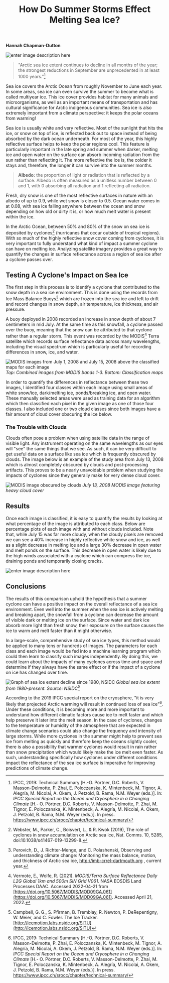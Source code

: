 ﻿---
layout: archive
title: "How Do Summer Storms Effect Melting Sea Ice?"
author_profile: false
---
**Hannah Chapman-Dutton**

![enter image description here](Chapman_1.jpg)
> "Arctic sea ice extent continues to decline in all months of the year; the strongest reductions in September are unprecedented in at least 1000 years."[^1] 

Sea ice covers the Arctic Ocean from roughly November to June each year. In some areas, sea ice can even survive the summer to become what is called multiyear ice. This ice cover provides habitat for many animals and microorganisms, as well as an important means of transportation and has cultural significance for Arctic indigenous communities. Sea ice is also extremely important from a climate perspective: it keeps the polar oceans from warming!

Sea ice is usually white and very reflective. Most of the sunlight that hits the ice, or snow on top of ice, is reflected back out to space instead of being absorbed by the dark ocean underneath. For most of the year, this highly reflective surface helps to keep the polar regions cool. This feature is particularly important in the late spring and summer when darker, melting ice and open water on the surface can absorb incoming radiation from the sun rather than reflecting it. The more reflective the ice is, the colder it stays and, therefore, the longer it can survive into the summer months.

>**Albedo:** the proportion of light or radiation that is reflected by a surface. Albedo is often measured as a unitless number between 0 and 1, with 0 absorbing all radiation and 1 reflecting all radiation.

Fresh, dry snow is one of the most reflective surfaces in nature with an albedo of up to 0.9, while wet snow is closer to 0.5. Ocean water comes in at 0.08, with sea ice falling anywhere between the ocean and snow depending on how old or dirty it is, or how much melt water is present within the ice.

In the Arctic Ocean, between 50% and 80% of the snow on sea ice is deposited by cyclones[^2] (hurricanes that occur outside of tropical regions). With so much of the highly reflective snow cover coming from cyclones, it is very important to fully understand what kind of impact a summer cyclone can have on melting ice. Analyzing satellite imagery provides a great way to quantify the changes in surface reflectance across a region of sea ice after a cyclone passes over.

## Testing A Cyclone's Impact on Sea Ice
The first step in this process is to identify a cyclone that contributed to the snow depth in a sea ice environment. This is done using the records from Ice Mass Balance Buoys[^3] which are frozen into the sea ice and left to drift and record changes in snow depth, air temperature, ice thickness, and air pressure.  

A buoy deployed in 2008 recorded an increase in snow depth of about 7 centimeters in mid July. At the same time as this snowfall, a cyclone passed over the buoy, meaning that the snow can be attributed to that cyclone rather than a regular storm. This event was recorded by the MODIS[^4] Terra satellite which records surface reflectance data across many wavelengths, including the visual spectrum which is particularly useful for recording differences in snow, ice, and water. 

![MODIS images from July 1, 2008 and July 15, 2008 above the classified maps for each image](Chapman_2.jpg)
*Top: Combined images from MODIS bands 1-3. Bottom: Classification maps*

In order to quantify the differences in reflectance between these two images, I identified four classes within each image using small areas of white snow/ice, dark/melting ice, ponds/breaking ice, and open water. These manually selected areas were used as training data for an algorithm which then classified each pixel in the given image as one of those four classes. I also included one or two cloud classes since both images have a fair amount of cloud cover obscuring the ice below. 

### The Trouble with Clouds
Clouds often pose a problem when using satellite data in the range of visible light. Any instrument operating on the same wavelengths as our eyes will "see" the same things that we see. As such, it can be very difficult to get useful data on a surface like sea ice which is frequently obscured by clouds. The image below is an example of the study area from July 13, 2008 which is almost completely obscured by clouds and post-processing artifacts. This proves to be a nearly unavoidable problem when studying the impacts of cyclones since they generally make for very dense cloud cover.

![MODIS image obscured by clouds](Chapman_3.jpg)
*July 13, 2008 MODIS image featuring heavy cloud cover*

## Results
Once each image is classified, it is easy to quantify the results by looking at what percentage of the image is attributed to each class. Below are percentage plots of each image with and without clouds included. Note that, while July 15 was far more cloudy, when the cloudy pixels are removed we can see a 40% increase in highly reflective white snow and ice, as well as a slight decrease in melting ice and a large 30% decrease in open water and melt ponds on the surface. This decrease in open water is likely due to the high winds associated with a cyclone which can compress the ice, draining ponds and temporarily closing cracks.

![enter image description here](Chapman_4.jpg)

## Conclusions
The results of this comparison uphold the hypothesis that a summer cyclone can have a positive impact on the overall reflectance of a sea ice environment. Even well into the summer when the sea ice is actively melting and breaking apart, the snowfall from a cyclone can decrease the amount of visible dark or melting ice on the surface. Since water and dark ice absorb more light than fresh snow, their exposure on the surface causes the ice to warm and melt faster than it might otherwise. 

In a large-scale, comprehensive study of sea ice types, this method would be applied to many tens or hundreds of images. The parameters for each class and each image would be fed into a machine learning program which could then learn to classify such images independently. By doing this, we could learn about the impacts of many cyclones across  time and space and determine if they always have the same effect or if the impact of a cyclone on ice has changed over time. 

![Graph of sea ice extent decline since 1980, NSIDC](Chapman_5.jpg)
*Global sea ice extent from 1980-present. Source: NSIDC[^5]*

According to the 2019 IPCC special report on the cryosphere, "it is very likely that projected Arctic warming will result in continued loss of sea ice"[^1].  Under these conditions, it is becoming more and more important to understand how different climatic factors cause ice to melt faster and which help preserve it later into the melt season. In the case of cyclones, changes to the temperature or humidity of the atmosphere that are expected in climate change scenarios could also change the frequency and intensity of large storms. While more cyclones in the summer might help to prevent sea ice from melting as quickly and therefore keep the oceans slightly cooler, there is also a possibility that warmer cyclones would result in rain rather than snow precipitation which would likely make the ice melt even faster. As such, understanding specifically how cyclones under different conditions impact the reflectance of the sea ice surface is imperative for improving predictions of climate change. 

[^1]: IPCC, 2019: Technical Summary [H.-O. Pörtner, D.C. Roberts, V. Masson-Delmotte, P. Zhai, E. Poloczanska, K. Mintenbeck, M. Tignor, A. Alegría, M. Nicolai, A. Okem, J. Petzold, B. Rama, N.M. Weyer (eds.)]. In: _IPCC Special Report on the Ocean and Cryosphere in a Changing Climate_ [H.- O. Pörtner, D.C. Roberts, V. Masson-Delmotte, P. Zhai, M. Tignor, E. Poloczanska, K. Mintenbeck, A. Alegría, M. Nicolai, A. Okem, J. Petzold, B. Rama, N.M. Weyer (eds.)]. In press. https://www.ipcc.ch/srocc/chapter/technical-summary/
[^2]:Webster, M., Parker, C., Boisvert, L., & R. Kwok (2019), The role of cyclones in snow accumulation on Arctic sea ice, Nat. Comms. 10, 5285, doi:10.1038/s41467-019-13299-8.
[^3]: Perovich, D., J. Richter-Menge, and C. Polashenski, Observing and understanding climate change: Monitoring the mass balance, motion, and thickness of Arctic sea ice, http://imb-crrel-dartmouth.org , current year.
[^4]: Vermote, E., Wolfe, R. (2021). _MODIS/Terra Surface Reflectance Daily L2G Global 1km and 500m SIN Grid V061_. NASA EOSDIS Land Processes DAAC. Accessed 2022-04-21 from [https://doi.org/10.5067/MODIS/MOD09GA.061](https://doi.org/10.5067/MODIS/MOD09GA.061). Accessed April 21, 2022.
[^5]:Campbell, G. G., S. Pfirman, B. Tremblay, R. Newton, P. DeRepentigny, W. Meier, and C. Fowler. The Ice Tracker. [http://icemotion.labs.nsidc.org/SITU](http://icemotion.labs.nsidc.org/SITU)

